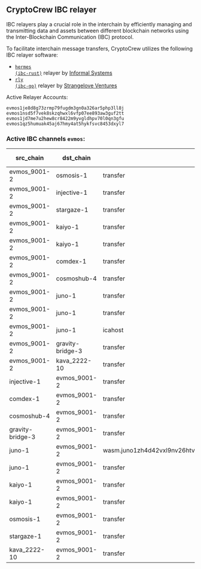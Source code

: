 ## CryptoCrew IBC relayer
IBC relayers play a crucial role in the interchain by efficiently managing and transmitting data and assets between different blockchain networks using the Inter-Blockchain Communication (IBC) protocol.

To facilitate interchain message transfers, CryptoCrew utilizes the following IBC relayer software: 
- <a href="https://github.com/informalsystems/hermes"><code>hermes (ibc-rust)</code></a> relayer by [Informal Systems](https://github.com/informalsystems)
- <a href="https://github.com/cosmos/relayer"><code>rly (ibc-go)</code></a> relayer by [Strangelove Ventures](https://github.com/strangelove-ventures)

Active Relayer Accounts:
```
evmos1je8d8g73zrmp79fugdm3gn0a326ar5php3ll8j
evmos1nsd5f7vek8skzqhwxl6vfp07ee893aw3guf2tt
evmos1jd7me7u2hew8cr8422m9yvgldhpv70l0qn3gfu
evmos1qz5humuak45aj67hmy4at5hykfsvc8453dxyl7
```

### Active IBC channels `evmos`:
| src_chain | dst_chain | IBC port | IBC channel |
| --------------- | --------------- | ------------ | ------------------- |
| evmos_9001-2 | osmosis-1 | transfer | channel-0 |
| evmos_9001-2 | injective-1 | transfer | channel-10 |
| evmos_9001-2 | stargaze-1 | transfer | channel-13 |
| evmos_9001-2 | kaiyo-1 | transfer | channel-17 |
| evmos_9001-2 | kaiyo-1 | transfer | channel-18 |
| evmos_9001-2 | comdex-1 | transfer | channel-26 |
| evmos_9001-2 | cosmoshub-4 | transfer | channel-3 |
| evmos_9001-2 | juno-1 | transfer | channel-41 |
| evmos_9001-2 | juno-1 | transfer | channel-5 |
| evmos_9001-2 | juno-1 | icahost | channel-66 |
| evmos_9001-2 | gravity-bridge-3 | transfer | channel-8 |
| evmos_9001-2 | kava_2222-10 | transfer | channel-83 |
| injective-1 | evmos_9001-2 | transfer | channel-83 |
| comdex-1 | evmos_9001-2 | transfer | channel-35 |
| cosmoshub-4 | evmos_9001-2 | transfer | channel-292 |
| gravity-bridge-3 | evmos_9001-2 | transfer | channel-65 |
| juno-1 | evmos_9001-2 | wasm.juno1zh4d42vxl9nv26htvu28k86vmy0tfusngdlknk7z37mkylkke2lslqzv6m | channel-205 |
| juno-1 | evmos_9001-2 | transfer | channel-70 |
| kaiyo-1 | evmos_9001-2 | transfer | channel-22 |
| kaiyo-1 | evmos_9001-2 | transfer | channel-23 |
| osmosis-1 | evmos_9001-2 | transfer | channel-204 |
| stargaze-1 | evmos_9001-2 | transfer | channel-46 |
| kava_2222-10 | evmos_9001-2 | transfer | channel-117 |